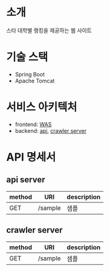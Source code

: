 # 소개
스타 대학별 랭킹을 제공하는 웹 사이트

# 기술 스택
* Spring Boot
* Apache Tomcat

# 서비스 아키텍처
* frontend: [WAS](https://github.com/SC-UC/scuc)
* backend: [api](https://github.com/SC-UC/scuc-api), [crawler server](https://github.com/SC-UC/scuc-crawler)

# API 명세서
## api server
|method|URI|description|
|---|---|---|
|GET|/sample|샘플|

## crawler server
|method|URI|description|
|---|---|---|
|GET|/sample|샘플|

